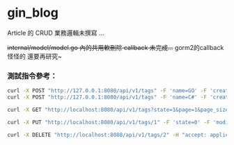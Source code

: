 # gin_blog


Article 的 CRUD 業務邏輯未撰寫 ...

~~internal/model/model.go 內的共用軟刪除 callback 未完成...~~
gorm2的callback怪怪的 還要再研究~

### 測試指令參考：
``` bash
curl -X POST "http://127.0.0.1:8080/api/v1/tags" -F 'name=GO' -F 'created_by=khaos'
curl -X POST "http://127.0.0.1:8080/api/v1/tags" -F 'name=C#' -F 'created_by=khaos'

curl -X GET "http://localhost:8080/api/v1/tags?state=1&page=1&page_size=2" -H "accept: application/json"

curl -X PUT "http://localhost:8080/api/v1/tags/1" -F 'state=0' -F 'modified_by=khaos2'

curl -X DELETE "http://localhost:8080/api/v1/tags/2" -H "accept: application/json"
```